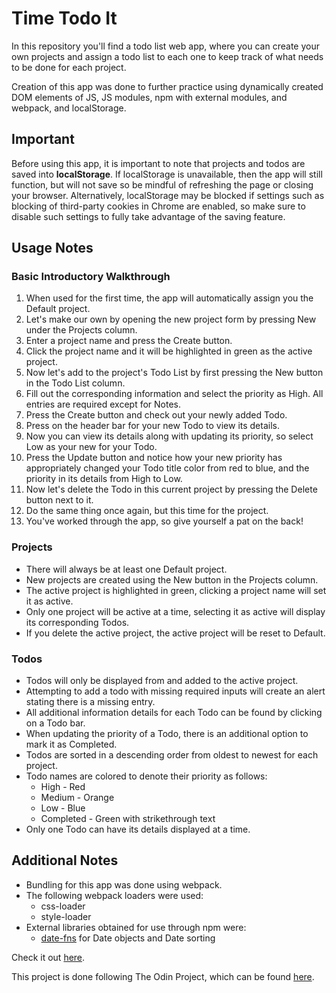 # Time Todo It

In this repository you'll find a todo list web app, where you can create your own projects and assign a todo list to each one to keep track of what needs to be done for each project.

Creation of this app was done to further practice using dynamically created DOM elements of JS, JS modules, npm with external modules, and webpack, and localStorage.

## Important

Before using this app, it is important to note that projects and todos are saved into **localStorage**. If localStorage is unavailable, then the app will still function, but will not save so be mindful of refreshing the page or closing your browser. Alternatively, localStorage may be blocked if settings such as blocking of third-party cookies in Chrome are enabled, so make sure to disable such settings to fully take advantage of the saving feature.

## Usage Notes

### Basic Introductory Walkthrough

1. When used for the first time, the app will automatically assign you the Default project.
2. Let's make our own by opening the new project form by pressing New under the Projects column.
3. Enter a project name and press the Create button.
4. Click the project name and it will be highlighted in green as the active project.
5. Now let's add to the project's Todo List by first pressing the New button in the Todo List column.
6. Fill out the corresponding information and select the priority as High. All entries are required except for Notes.
7. Press the Create button and check out your newly added Todo.
8. Press on the header bar for your new Todo to view its details.
9. Now you can view its details along with updating its priority, so select Low as your new for your Todo.
10. Press the Update button and notice how your new priority has appropriately changed your Todo title color from red to blue, and the priority in its details from High to Low.
11. Now let's delete the Todo in this current project by pressing the Delete button next to it.
12. Do the same thing once again, but this time for the project.
13. You've worked through the app, so give yourself a pat on the back!

### Projects

* There will always be at least one Default project.
* New projects are created using the New button in the Projects column.
* The active project is highlighted in green, clicking a project name will set it as active.
* Only one project will be active at a time, selecting it as active will display its corresponding Todos.
* If you delete the active project, the active project will be reset to Default.

### Todos

* Todos will only be displayed from and added to the active project.
* Attempting to add a todo with missing required inputs will create an alert stating there is a missing entry.
* All additional information details for each Todo can be found by clicking on a Todo bar.
* When updating the priority of a Todo, there is an additional option to mark it as Completed.
* Todos are sorted in a descending order from oldest to newest for each project.
* Todo names are colored to denote their priority as follows:
  * High - Red
  * Medium - Orange
  * Low - Blue
  * Completed - Green with strikethrough text
* Only one Todo can have its details displayed at a time.

## Additional Notes

* Bundling for this app was done using webpack.
* The following webpack loaders were used:
  * css-loader
  * style-loader
* External libraries obtained for use through npm were:
  * [date-fns](https://date-fns.org/) for Date objects and Date sorting

Check it out [here](https://rgee258.github.io/todo-list/).

This project is done following The Odin Project, which can
be found [here](https://www.theodinproject.com/courses/javascript/lessons/todo-list).
